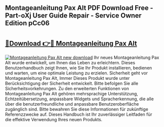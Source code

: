 ## Montageanleitung Pax Alt PDF Download Free - Part-oXj User Guide Repair - Service Owner Edition pCc06

# <h2><a href="http://df7ws0.blite.top/?on=Montageanleitung+Pax+Alt">🔗Download 👉🔴 Montageanleitung Pax Alt</a></h2>

[![Montageanleitung Pax Alt new download](https://i.imgur.com/lujVjoI.png)](http://df7ws0.blite.top/?on=Montageanleitung+Pax+Alt)
Ihr neues Montageanleitung Pax Alt wurde entwickelt, um Ihnen das Leben zu erleichtern. Dieses Benutzerhandbuch zeigt Ihnen, wie Sie Ihr Produkt installieren, bedienen und warten, um eine optimale Leistung zu erzielen. Sicherheit geht vor Montageanleitung Pax Alt, Immer Dieses Produkt wurde unter Berücksichtigung der Sicherheit entwickelt. Bitte befolgen Sie alle Sicherheitsvorkehrungen. Zu den erweiterten Funktionen von Montageanleitung Pax Alt gehören mehrsprachige Unterstützung, Echtzeitübersetzung, anpassbare Widgets und Spracherkennung, die alle über die benutzerfreundliche und anpassbare Benutzeroberfläche zugänglich sind. Bitte bewahren Sie diese Informationen für zukünftige Referenzzwecke auf. Dieses Handbuch ist Ihr zuverlässiger Leitfaden für die effektive Verwendung Ihres neuen Produkts.
